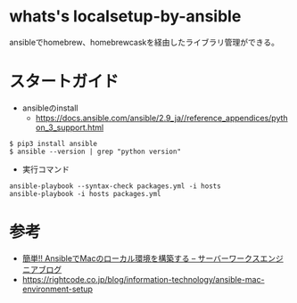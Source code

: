 # whats's localsetup-by-ansible
ansibleでhomebrew、homebrewcaskを経由したライブラリ管理ができる。

# スタートガイド
- ansibleのinstall
   - https://docs.ansible.com/ansible/2.9_ja//reference_appendices/python_3_support.html

```
$ pip3 install ansible
$ ansible --version | grep "python version"
```

- 実行コマンド

```
ansible-playbook --syntax-check packages.yml -i hosts
ansible-playbook -i hosts packages.yml
```

# 参考
- [簡単!! AnsibleでMacのローカル環境を構築する – サーバーワークスエンジニアブログ](http://blog.serverworks.co.jp/tech/2017/05/22/ansible-for-mac/)
- https://rightcode.co.jp/blog/information-technology/ansible-mac-environment-setup
